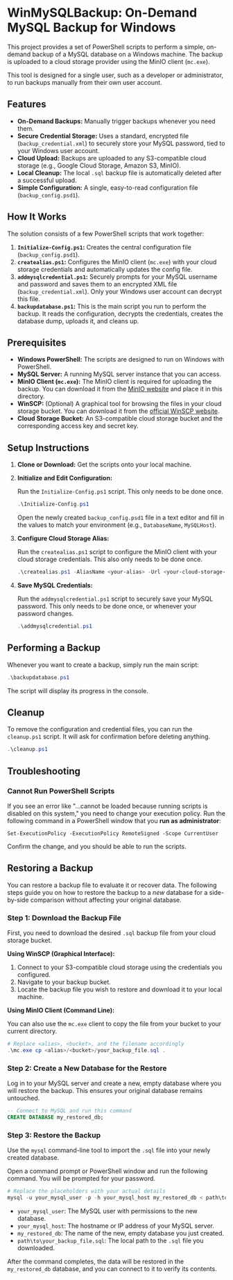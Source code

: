 # WinMySQLBackup: On-Demand MySQL Backup for Windows

This project provides a set of PowerShell scripts to perform a simple, on-demand backup of a MySQL database on a Windows machine. The backup is uploaded to a cloud storage provider using the MinIO client (`mc.exe`).

This tool is designed for a single user, such as a developer or administrator, to run backups manually from their own user account.

## Features

*   **On-Demand Backups:** Manually trigger backups whenever you need them.
*   **Secure Credential Storage:** Uses a standard, encrypted file (`backup_credential.xml`) to securely store your MySQL password, tied to your Windows user account.
*   **Cloud Upload:** Backups are uploaded to any S3-compatible cloud storage (e.g., Google Cloud Storage, Amazon S3, MinIO).
*   **Local Cleanup:** The local `.sql` backup file is automatically deleted after a successful upload.
*   **Simple Configuration:** A single, easy-to-read configuration file (`backup_config.psd1`).

## How It Works

The solution consists of a few PowerShell scripts that work together:

1.  **`Initialize-Config.ps1`:** Creates the central configuration file (`backup_config.psd1`).
2.  **`createalias.ps1`:** Configures the MinIO client (`mc.exe`) with your cloud storage credentials and automatically updates the config file.
3.  **`addmysqlcredential.ps1`:** Securely prompts for your MySQL username and password and saves them to an encrypted XML file (`backup_credential.xml`). Only your Windows user account can decrypt this file.
4.  **`backupdatabase.ps1`:** This is the main script you run to perform the backup. It reads the configuration, decrypts the credentials, creates the database dump, uploads it, and cleans up.

## Prerequisites

*   **Windows PowerShell:** The scripts are designed to run on Windows with PowerShell.
*   **MySQL Server:** A running MySQL server instance that you can access.
*   **MinIO Client (`mc.exe`):** The MinIO client is required for uploading the backup. You can download it from the [MinIO website](https://min.io/docs/minio/linux/reference/minio-mc.html) and place it in this directory.
*   **WinSCP:** (Optional) A graphical tool for browsing the files in your cloud storage bucket. You can download it from the [official WinSCP website](https://winscp.net/eng/download.php).
*   **Cloud Storage Bucket:** An S3-compatible cloud storage bucket and the corresponding access key and secret key.

## Setup Instructions

1.  **Clone or Download:** Get the scripts onto your local machine.

2.  **Initialize and Edit Configuration:**

    Run the `Initialize-Config.ps1` script. This only needs to be done once.

    ```powershell
    .\Initialize-Config.ps1
    ```

    Open the newly created `backup_config.psd1` file in a text editor and fill in the values to match your environment (e.g., `DatabaseName`, `MySQLHost`).

3.  **Configure Cloud Storage Alias:**

    Run the `createalias.ps1` script to configure the MinIO client with your cloud storage credentials. This also only needs to be done once.

    ```powershell
    .\createalias.ps1 -AliasName <your-alias> -Url <your-cloud-storage-url> -AccessKey <your-access-key> -SecretKey <your-secret-key>
    ```

4.  **Save MySQL Credentials:**

    Run the `addmysqlcredential.ps1` script to securely save your MySQL password. This only needs to be done once, or whenever your password changes.

    ```powershell
    .\addmysqlcredential.ps1
    ```

## Performing a Backup

Whenever you want to create a backup, simply run the main script:

```powershell
.\backupdatabase.ps1
```

The script will display its progress in the console.

## Cleanup

To remove the configuration and credential files, you can run the `cleanup.ps1` script. It will ask for confirmation before deleting anything.

```powershell
.\cleanup.ps1
```

## Troubleshooting

### Cannot Run PowerShell Scripts

If you see an error like "...cannot be loaded because running scripts is disabled on this system," you need to change your execution policy. Run the following command in a PowerShell window that you **run as administrator**:

```powersell
Set-ExecutionPolicy -ExecutionPolicy RemoteSigned -Scope CurrentUser
```

Confirm the change, and you should be able to run the scripts.

## Restoring a Backup

You can restore a backup file to evaluate it or recover data. The following steps guide you on how to restore the backup to a *new* database for a side-by-side comparison without affecting your original database.

### Step 1: Download the Backup File

First, you need to download the desired `.sql` backup file from your cloud storage bucket.

**Using WinSCP (Graphical Interface):**

1.  Connect to your S3-compatible cloud storage using the credentials you configured.
2.  Navigate to your backup bucket.
3.  Locate the backup file you wish to restore and download it to your local machine.

**Using MinIO Client (Command Line):**

You can also use the `mc.exe` client to copy the file from your bucket to your current directory.

```powershell
# Replace <alias>, <bucket>, and the filename accordingly
.\mc.exe cp <alias>/<bucket>/your_backup_file.sql .
```

### Step 2: Create a New Database for the Restore

Log in to your MySQL server and create a new, empty database where you will restore the backup. This ensures your original database remains untouched.

```sql
-- Connect to MySQL and run this command
CREATE DATABASE my_restored_db;
```

### Step 3: Restore the Backup

Use the `mysql` command-line tool to import the `.sql` file into your newly created database.

Open a command prompt or PowerShell window and run the following command. You will be prompted for your password.

```powershell
# Replace the placeholders with your actual details
mysql -u your_mysql_user -p -h your_mysql_host my_restored_db < path\to\your_backup_file.sql
```

*   `your_mysql_user`: The MySQL user with permissions to the new database.
*   `your_mysql_host`: The hostname or IP address of your MySQL server.
*   `my_restored_db`: The name of the new, empty database you just created.
*   `path\to\your_backup_file.sql`: The local path to the `.sql` file you downloaded.

After the command completes, the data will be restored in the `my_restored_db` database, and you can connect to it to verify its contents.
